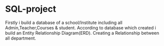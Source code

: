 # SQL-project
Firstly i build a database of a school/Institute including all Admin,Teacher,Courses & student. 
According to database which created i build an Entity Relationship Diagram(ERD).
Creating a Relationship between all department.

